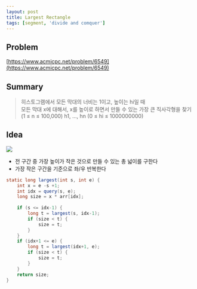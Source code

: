 ```yaml
---
layout: post
title: Largest Rectangle
tags: [segment, 'divide and comquer']
---
```

## Problem

[https://www.acmicpc.net/problem/6549](https://www.acmicpc.net/problem/6549)

## Summary

> 히스토그램에서 모든 막대의 너비는 1이고, 높이는 hi일 때 <br>
> 모든 막대 x에 대해서, x를 높이로 하면서 만들 수 있는 가장 큰 직사각형을 찾기<br>
> (1 ≤ n ≤ 100,000) h1, ..., hn (0 ≤ hi ≤ 1000000000)


## Idea

<img src='https://www.acmicpc.net/upload/images/histogram.png'><br>

* 전 구간 중 가장 높이가 작은 것으로 만들 수 있는 총 넓이를 구한다
* 가장 작은 구간을 기준으로 좌/우 반복한다

``` java
static long largest(int s, int e) {
    int x = e -s +1;
    int idx = query(s, e);
    long size = x * arr[idx];
    
    if (s <= idx-1) {
        long t = largest(s, idx-1);
        if (size < t) {
            size = t;
        }
    }
    if (idx+1 <= e) {
        long t = largest(idx+1, e);
        if (size < t) {
            size = t;
        }
    }
    return size;
}
```
